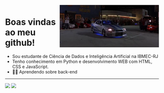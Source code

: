 <img src = "giphy.webp" width = "325px" align = "right">

# Boas vindas ao meu github!
- Sou estudante de Ciência de Dados e Inteligência Artificial na IBMEC-RJ
- Tenho conhecimento em Python e desenvolvimento WEB com HTML, CSS e JavaScript.
- 👩‍💻 Aprendendo sobre back-end

---


<div align = "left">
<img height = "200em" src="https://github-readme-stats.vercel.app/api/top-langs/?username=jmeirelles02&show_icons=true&theme=nightowl&count_private=true"/>
<img height = "200em" src="https://github-readme-stats.vercel.app/api?username=jmeirelles02&show_icons=true&show_icons=true&theme=nightowl&count_private=true" />
</div>
